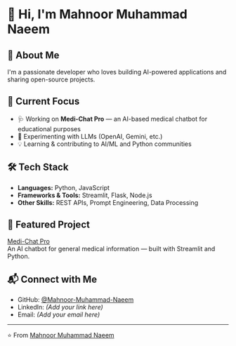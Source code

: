 # 👋 Hi, I'm Mahnoor Muhammad Naeem

## 🚀 About Me
I'm a passionate developer who loves building AI-powered applications and sharing open-source projects.

## 💼 Current Focus
- 🩺 Working on **Medi-Chat Pro** — an AI-based medical chatbot for educational purposes
- 🤖 Experimenting with LLMs (OpenAI, Gemini, etc.)
- 💡 Learning & contributing to AI/ML and Python communities

## 🛠️ Tech Stack
- **Languages:** Python, JavaScript
- **Frameworks & Tools:** Streamlit, Flask, Node.js
- **Other Skills:** REST APIs, Prompt Engineering, Data Processing

## 📂 Featured Project
[Medi-Chat Pro](https://github.com/Mahnoor-Muhammad-Naeem/medi-chat-pro)  
An AI chatbot for general medical information — built with Streamlit and Python.

## 📬 Connect with Me
- GitHub: [@Mahnoor-Muhammad-Naeem](https://github.com/Mahnoor-Muhammad-Naeem)
- LinkedIn: *(Add your link here)*
- Email: *(Add your email here)*

---
⭐️ From [Mahnoor Muhammad Naeem](https://github.com/Mahnoor-Muhammad-Naeem)

